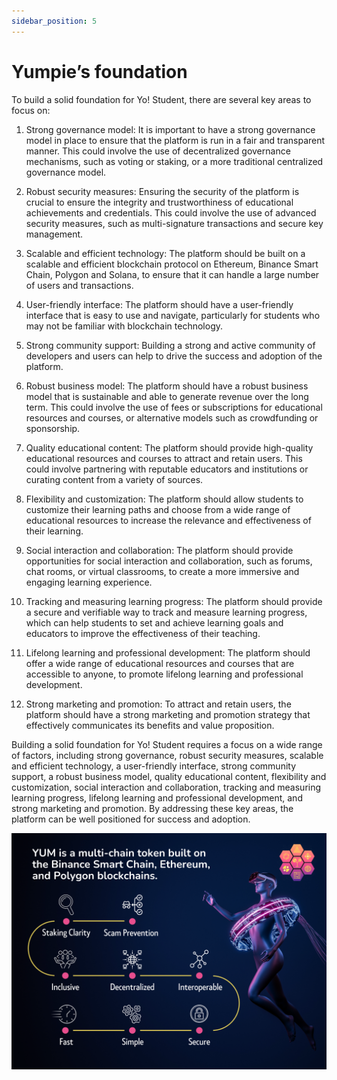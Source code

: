 ```yaml
---
sidebar_position: 5
---
```


# Yumpie’s foundation

To build a solid foundation for Yo! Student, there are several key areas to focus on:

1. Strong governance model: It is important to have a strong governance model in place to ensure that the platform is run in a fair and transparent manner. This could involve the use of decentralized governance mechanisms, such as voting or staking, or a more traditional centralized governance model.

2. Robust security measures: Ensuring the security of the platform is crucial to ensure the integrity and trustworthiness of educational achievements and credentials. This could involve the use of advanced security measures, such as multi-signature transactions and secure key management.

3. Scalable and efficient technology: The platform should be built on a scalable and efficient blockchain protocol on Ethereum, Binance Smart Chain, Polygon and Solana, to ensure that it can handle a large number of users and transactions.

4. User-friendly interface: The platform should have a user-friendly interface that is easy to use and navigate, particularly for students who may not be familiar with blockchain technology.

5. Strong community support: Building a strong and active community of developers and users can help to drive the success and adoption of the platform.

6. Robust business model: The platform should have a robust business model that is sustainable and able to generate revenue over the long term. This could involve the use of fees or subscriptions for educational resources and courses, or alternative models such as crowdfunding or sponsorship.

7. Quality educational content: The platform should provide high-quality educational resources and courses to attract and retain users. This could involve partnering with reputable educators and institutions or curating content from a variety of sources.

8. Flexibility and customization: The platform should allow students to customize their learning paths and choose from a wide range of educational resources to increase the relevance and effectiveness of their learning.

9. Social interaction and collaboration: The platform should provide opportunities for social interaction and collaboration, such as forums, chat rooms, or virtual classrooms, to create a more immersive and engaging learning experience.

10. Tracking and measuring learning progress: The platform should provide a secure and verifiable way to track and measure learning progress, which can help students to set and achieve learning goals and educators to improve the effectiveness of their teaching.

11. Lifelong learning and professional development: The platform should offer a wide range of educational resources and courses that are accessible to anyone, to promote lifelong learning and professional development.

12. Strong marketing and promotion: To attract and retain users, the platform should have a strong marketing and promotion strategy that effectively communicates its benefits and value proposition.

Building a solid foundation for Yo! Student requires a focus on a wide range of factors, including strong governance, robust security measures, scalable and efficient technology, a user-friendly interface, strong community support, a robust business model, quality educational content, flexibility and customization, social interaction and collaboration, tracking and measuring learning progress, lifelong learning and professional development, and strong marketing and promotion. By addressing these key areas, the platform can be well positioned for success and adoption.

![Yumpie NFT](../../static/img/clarity.svg)